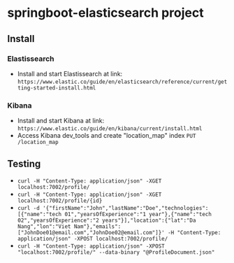 # springboot-elasticsearch project
## Install
### Elastissearch
* Install and start Elastissearch at link:
    `https://www.elastic.co/guide/en/elasticsearch/reference/current/getting-started-install.html`
### Kibana
* Install and start Kibana at link:
    `https://www.elastic.co/guide/en/kibana/current/install.html`
* Access Kibana dev_tools and create "location_map" index
    `PUT /location_map`
## Testing
* `curl -H "Content-Type: application/json" -XGET localhost:7002/profile/`
* `curl -H "Content-Type: application/json" -XGET localhost:7002/profile/{id}`
* `curl -d '{"firstName":"John","lastName":"Doe","technologies":[{"name":"tech 01","yearsOfExperience":"1 year"},{"name":"tech 02","yearsOfExperience":"2 years"}],"location":{"lat":"Da Nang","lon":"Viet Nam"},"emails":["JohnDoe01@email.com","JohnDoe02@email.com"]}' -H "Content-Type: application/json" -XPOST localhost:7002/profile/`
* `curl -H "Content-Type: application/json" -XPOST "localhost:7002/profile/" --data-binary "@ProfileDocument.json"`